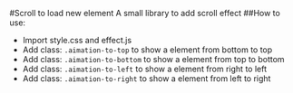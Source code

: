 #Scroll to load new element
A small library to add scroll effect
##How to use:
- Import style.css and effect.js
- Add class: `.aimation-to-top` to show a element from bottom to top
- Add class: `.aimation-to-bottom` to show a element from top to bottom
- Add class: `.aimation-to-left` to show a element from right to left
- Add class: `.aimation-to-right` to show a element from left to right
